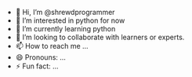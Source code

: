 - 👋 Hi, I’m @shrewdprogrammer
- 👀 I’m interested in python for now
- 🌱 I’m currently learning python
- 💞️ I’m looking to collaborate with learners or experts.
- 📫 How to reach me ...
- 😄 Pronouns: ...
- ⚡ Fun fact: ...

<!---
shrewdprogrammer/shrewdprogrammer is a ✨ special ✨ repository because its `README.md` (this file) appears on your GitHub profile.
You can click the Preview link to take a look at your changes.
--->
